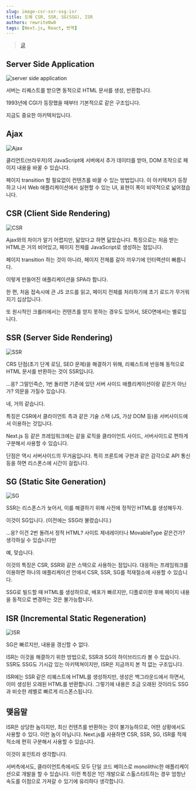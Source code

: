 ```yaml
---
slug: image-csr-ssr-ssg-isr
title: 도해 CSR, SSR, SG(SSG), ISR
authors: rewrite0w0
tags: [Next.js, React, 번역]
---
```


> [글](https://zenn.dev/bitarts/articles/37260ddb28ae5d)

## Server Side Application

![server side application](https://storage.googleapis.com/zenn-user-upload/6nu5zsouh7wjzvyj4ptrdbl1ld2m)

서버는 리퀘스트를 받으면 동적으로 HTML 문서를 생성, 반환합니다.

1993년에 CGI가 등장했을 때부터 기본적으로 같은 구조입니다.

지금도 중요한 아키텍처입니다.

## Ajax

![Ajax](https://storage.googleapis.com/zenn-user-upload/4xz3tw2i65m9mi05o9q3ee9n4gxg)

클리언트(브라우저)의 JavaScript에 서버에서 추가 데이터를 받아, DOM 조작으로 페이지 내용을 바꿀 수 있습니다.

페이지 transition 할 필요없이 컨텐츠를 바꿀 수 있는 방법입니다. 이 아키텍처가 등장하고 나서 Web 애플리케이션에서 실현할 수 있는 UI, 표현이 폭이 비약적으로 넓어졌습니다.

## CSR (Client Side Rendering)

![CSR](https://storage.googleapis.com/zenn-user-upload/wxz7n1mb78uj1tq2e8p2z3gx5ztx)

Ajax와의 차이가 알기 어렵지만, 닮았다고 하면 닮았습니다.
특징으로는 처음 받는 HTML은 거의 비어있고, 페이지 전체를 JavaScript로 생성하는 점입니다.

페이지 transition 하는 것이 아니라, 페이지 전체를 갈아 끼우기에 인터랙션이 빠릅니다.

이렇게 만들어진 애플리케이션을 SPA라 합니다.

한 편, 처음 접속시에 큰 JS 코드를 읽고, 페이지 전체를 처리하기에 초기 로드가 무거워지기 십상입니다.

또 원시적인 크롤러에서는 컨텐츠를 얻지 못하는 경우도 있어서, SEO면에서는 별로입니다.

## SSR (Server Side Rendering)

![SSR](https://storage.googleapis.com/zenn-user-upload/phqr6ndc6bp1gj5nquv3fgwdo146)

CRS 단점(초기 단계 로딩, SEO 문제)을 해결하기 위해, 리퀘스트에 반응해 동적으로 HTML 문서를 반환하는 것이 SSR입니다.

...응? 그말인즉슨, 1번 돌리면 기존에 있던 서버 사이드 애플리케이션이랑 같은거 아닌가? 의문을 가질수 있습니다.

네, 거의 같습니다.

특징은 CSR에서 클라이언트 측과 같은 기술 스택 (JS, 가상 DOM 등)을 서버사이드에서 이용하는 것입니다.

Next.js 등 같은 프레임워크에는 같을 로직을 클라이언트 사이드, 서버사이드로 편하게 구분해서 사용할 수 있습니다.

단점은 역시 서버사이드의 무거움입니다.
특히 프론트에 구현과 같은 감각으로 API 통신 등을 하면 리스폰스에 시간이 걸립니다.

## SG (Static Site Generation)

![SG](https://storage.googleapis.com/zenn-user-upload/iucztcgwn37lbs8xus1b6x923us7)

SSR는 리스폰스가 늦어서, 이를 해결하기 위해 사전에 정적인 HTML를 생성해두자.

이것이 SG입니다. (이전에는 SSG라 불렸습니다.)

...응? 이건 2번 돌려서 정적 HTML? 사이트 제네레이터나 MovableType 같은건가? 생각하실 수 있습니다만

예, 맞습니다.

이것의 특징은 CSR, SSR와 같은 스택으로 사용하는 점입니다. 대응하는 프레임워크를 이용하면 하나의 애플리케이션 안에서 CSR, SSR, SG를 적재절소에 사용할 수 있습니다.

SSG로 빌드할 때 HTML를 생성하므로, 배포가 빠르지만, 디플로이한 후에 페이지 내용을 동적으로 변경하는 것은 불가능합니다.

## ISR (Incremental Static Regeneration)

![ISR](https://storage.googleapis.com/zenn-user-upload/wfy0mieh8x1j4ie0i6paf4kr1980)

SG은 빠르지만, 내용을 갱신할 수 없다.

ISR는 이것을 해결하기 위한 방법으로, SSR과 SG의 하이브리드라 볼 수 있습니다. SSR도 SSG도 기시감 있는 아키텍쳐이지만, ISR은 지금까지 본 적 없는 구조입니다.

ISR에는 SSR 같은 리퀘스트에 HTML를 생성하지만, 생성은 백그라운드에서 하면서, 이미 생성된 오래된 HTML를 반환합니다. 그렇기에 내용은 조금 오래된 것이라도 SSG과 비슷한 레벨로 빠르게 리스폰스됩니다.

## 맺음말

ISR은 상당한 놈이지만, 최신 컨텐츠를 반환하는 것이 불가능하므로, 어떤 상황에서도 사용할 수 있다. 이런 놈이 아닙니다. Next.js를 사용하면 CSR, SSR, SG, ISR를 적재적소에 편히 구분해서 사용할 수 있습니다.

이것이 포인트라 생각합니다.

서버측에서도, 클라이언트측에서도 모두 단일 코드 베이스로 monolithic한 애플리케이션으로 개발을 할 수 있습니다. 이런 특징은 1인 개발으로 스톨스타트하는 경우 엄청난 속도를 이점으로 가져갈 수 있기에 유리하다 생각합니다.
